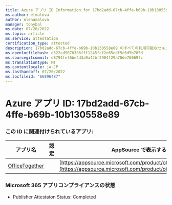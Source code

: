 ```yaml
---
title: Azure アプリ ID Information for 17bd2add-67cb-4ffe-b69b-10b130558e89
ms.author: elmalova
author: elenamalova
manager: tonybal
ms.date: 07/20/2022
ms.topic: article
ms.service: attestation
certification_type: attested
description: 17bd2add-67cb-4ffe-b69b-10b130558e89 のすべての利用可能なセキュリティとコンプライアンス情報。
ms.openlocfilehash: d322cd5076386fff1245fcf2e65edf5c6d5b785d
ms.sourcegitcommit: d8794fef6be4d3a9a42bf2904f29a70de76069fc
ms.translationtype: MT
ms.contentlocale: ja-JP
ms.lasthandoff: 07/20/2022
ms.locfileid: "66896487"
---
```

# <a name="azure-app-id-17bd2add-67cb-4ffe-b69b-10b130558e89"></a>Azure アプリ ID: 17bd2add-67cb-4ffe-b69b-10b130558e89


### <a name="apps-associated-with-this-id"></a>この ID に関連付けられているアプリ:
| **アプリ名** | **認定** | **AppSource で表示する** |
|--------------|---------------|-----------------------|
| [OfficeTogether](../forward/WA200003767.md) |  | [https://appsource.microsoft.com/product/office/WA200003767](https://appsource.microsoft.com/product/office/WA200003767) |

### <a name="microsoft-365-app-compliance-status"></a>Microsoft 365 アプリコンプライアンスの状態
- Publisher Attestaton Status: Completed
